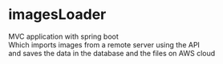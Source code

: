 # imagesLoader

MVC application with spring boot <br />
Which imports images from a remote server using the API <br />
and saves the data in the database and the files on AWS cloud
